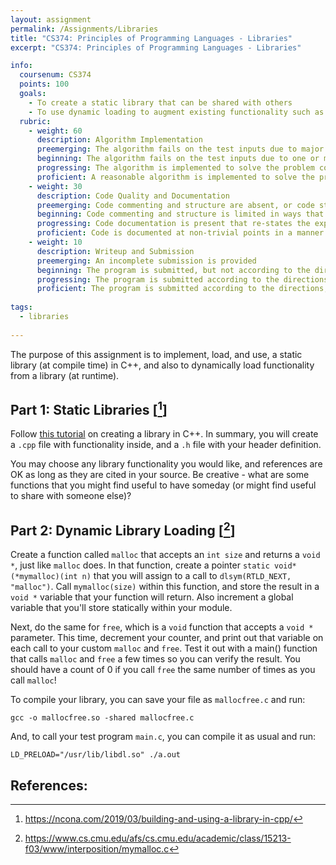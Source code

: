 ```yaml
---
layout: assignment
permalink: /Assignments/Libraries
title: "CS374: Principles of Programming Languages - Libraries"
excerpt: "CS374: Principles of Programming Languages - Libraries"

info:
  coursenum: CS374
  points: 100
  goals:
    - To create a static library that can be shared with others
    - To use dynamic loading to augment existing functionality such as malloc()
  rubric:
    - weight: 60
      description: Algorithm Implementation
      preemerging: The algorithm fails on the test inputs due to major issues, or the program fails to compile and/or run
      beginning: The algorithm fails on the test inputs due to one or more minor issues
      progressing: The algorithm is implemented to solve the problem correctly according to given test inputs, but would fail if executed in a general case due to a minor issue or omission in the algorithm design or implementation
      proficient: A reasonable algorithm is implemented to solve the problem which correctly solves the problem according to the given test inputs, and would be reasonably expected to solve the problem in the general case
    - weight: 30
      description: Code Quality and Documentation
      preemerging: Code commenting and structure are absent, or code structure departs significantly from best practice, and/or the code departs significantly from the style guide
      beginning: Code commenting and structure is limited in ways that reduce the readability of the program, and/or there are minor departures from the style guide
      progressing: Code documentation is present that re-states the explicit code definitions, and/or code is written that mostly adheres to the style guide
      proficient: Code is documented at non-trivial points in a manner that enhances the readability of the program, and code is written according to the style guide
    - weight: 10
      description: Writeup and Submission
      preemerging: An incomplete submission is provided
      beginning: The program is submitted, but not according to the directions in one or more ways (for example, because it is lacking a readme writeup)
      progressing: The program is submitted according to the directions with a minor omission or correction needed, and with at least superficial responses to the bolded questions throughout
      proficient: The program is submitted according to the directions, including a readme writeup describing the solution, and thoughtful answers to the bolded questions throughout    
  
tags:
  - libraries
  
---
```


The purpose of this assignment is to implement, load, and use, a static library (at compile time) in C++, and also to dynamically load functionality from a library (at runtime).

## Part 1: Static Libraries \[[^1]\]
Follow [this tutorial](https://ncona.com/2019/03/building-and-using-a-library-in-cpp/) on creating a library in C++.  In summary, you will create a `.cpp` file with functionality inside, and a `.h` file with your header definition.  

You may choose any library functionality you would like, and references are OK as long as they are cited in your source.  Be creative - what are some functions that you might find useful to have someday (or might find useful to share with someone else)?

## Part 2: Dynamic Library Loading \[[^2]\]
Create a function called `malloc` that accepts an `int size` and returns a `void *`, just like `malloc` does.  In that function, create a pointer `static void*(*mymalloc)(int n)` that you will assign to a call to `dlsym(RTLD_NEXT, "malloc")`.  Call `mymalloc(size)` within this function, and store the result in a `void *` variable that your function will return.  Also increment a global variable that you'll store statically within your module.  

Next, do the same for `free`, which is a `void` function that accepts a `void *` parameter.  This time, decrement your counter, and print out that variable on each call to your custom `malloc` and `free`.  Test it out with a main() function that calls `malloc` and `free` a few times so you can verify the result.  You should have a count of 0 if you call `free` the same number of times as you call `malloc`!

To compile your library, you can save your file as `mallocfree.c` and run:

`gcc -o mallocfree.so -shared mallocfree.c`

And, to call your test program `main.c`, you can compile it as usual and run:

`LD_PRELOAD="/usr/lib/libdl.so" ./a.out`

## References:

[^1]: https://ncona.com/2019/03/building-and-using-a-library-in-cpp/
[^2]: https://www.cs.cmu.edu/afs/cs.cmu.edu/academic/class/15213-f03/www/interposition/mymalloc.c